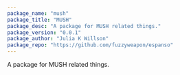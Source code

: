 ```yaml
---
package_name: "mush"
package_title: "MUSH"
package_desc: "A package for MUSH related things."
package_version: "0.0.1"
package_author: "Julia K Willson"
package_repo: "https://github.com/fuzzyweapon/espanso"
---
```

A package for MUSH related things.
